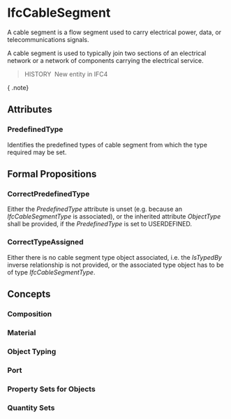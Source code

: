 # IfcCableSegment

A cable segment is a flow segment used to carry electrical power, data, or telecommunications signals.

A cable segment is used to typically join two sections of an electrical network or a network of components carrying the electrical service.

> HISTORY&nbsp; New entity in IFC4

{ .note}
>

## Attributes

### PredefinedType
Identifies the predefined types of cable segment from which the type required may be set.

## Formal Propositions

### CorrectPredefinedType
Either the _PredefinedType_ attribute is unset (e.g. because an _IfcCableSegmentType_ is associated), or the inherited attribute _ObjectType_ shall be provided, if the _PredefinedType_ is set to USERDEFINED.

### CorrectTypeAssigned
Either there is no cable segment type object associated, i.e. the _IsTypedBy_ inverse relationship is not provided, or the associated type object has to be of type _IfcCableSegmentType_.

## Concepts

### Composition


### Material


### Object Typing


### Port


### Property Sets for Objects


### Quantity Sets


